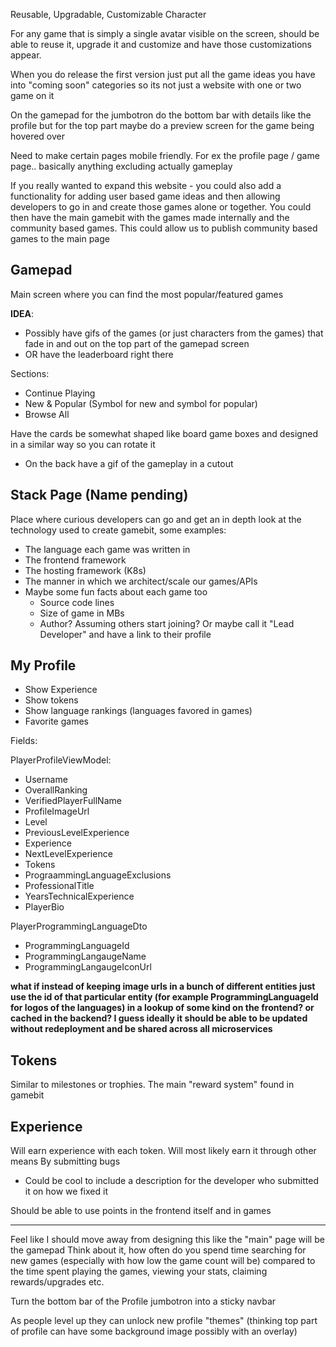 Reusable, Upgradable, Customizable Character

For any game that is simply a single avatar visible on the screen, should be able to reuse it, upgrade it and customize and have those customizations appear.

When you do release the first version just put all the game ideas you have into "coming soon" categories so its not just a website with one or two
game on it

On the gamepad for the jumbotron do the bottom bar with details like the profile but for the top part maybe do a preview screen for the game being hovered over

Need to make certain pages mobile friendly. For ex the profile page / game page.. basically anything excluding actually gameplay

If you really wanted to expand this website - you could also add a functionality for adding user based game ideas and then allowing developers to go in and create those games alone or together. You could then have the main gamebit with the games made internally and the community based games. This could allow us to publish community based games to the main page

## Gamepad

Main screen where you can find the most popular/featured games

**IDEA**:

- Possibly have gifs of the games (or just characters from the games) that fade in and out on the top part of the gamepad screen
- OR have the leaderboard right there

Sections:

- Continue Playing
- New & Popular (Symbol for new and symbol for popular)
- Browse All

Have the cards be somewhat shaped like board game boxes and designed in a similar way so you can rotate it

- On the back have a gif of the gameplay in a cutout

## Stack Page (Name pending)

Place where curious developers can go and get an in depth look at the technology used to create gamebit, some examples:

- The language each game was written in
- The frontend framework
- The hosting framework (K8s)
- The manner in which we architect/scale our games/APIs
- Maybe some fun facts about each game too
  - Source code lines
  - Size of game in MBs
  - Author? Assuming others start joining? Or maybe call it "Lead Developer" and have a link to their profile

## My Profile

- Show Experience
- Show tokens
- Show language rankings (languages favored in games)
- Favorite games

Fields:

PlayerProfileViewModel:

- Username
- OverallRanking
- VerifiedPlayerFullName
- ProfileImageUrl
- Level
- PreviousLevelExperience
- Experience
- NextLevelExperience
- Tokens
- PrograammingLanguageExclusions
- ProfessionalTitle
- YearsTechnicalExperience
- PlayerBio

PlayerProgrammingLanguageDto

- ProgrammingLanguageId
- ProgrammingLangaugeName
- ProgrammingLangaugeIconUrl

**what if instead of keeping image urls in a bunch of different entities just use the id of that particular entity (for example ProgrammingLanguageId for logos of the languages) in a lookup of some kind on the frontend? or cached in the backend? I guess ideally it should be able to be updated without redeployment and be shared across all microservices**

## Tokens

Similar to milestones or trophies. The main "reward system" found in gamebit

## Experience

Will earn experience with each token.
Will most likely earn it through other means
By submitting bugs

- Could be cool to include a description for the developer who submitted it on how we fixed it

Should be able to use points in the frontend itself and in games

---

Feel like I should move away from designing this like the "main" page will be the gamepad
Think about it, how often do you spend time searching for new games (especially with how low the game count will be) compared to the time spent playing the games, viewing your stats, claiming rewards/upgrades etc.

Turn the bottom bar of the Profile jumbotron into a sticky navbar

As people level up they can unlock new profile "themes" (thinking top part of profile can have some background image possibly with an overlay)
